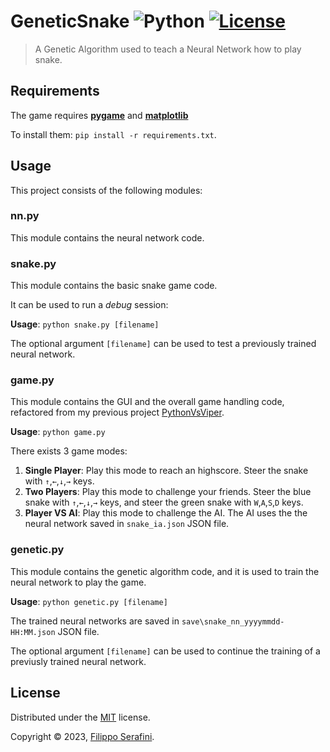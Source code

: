 # GeneticSnake ![Python][python] [![License](https://img.shields.io/badge/License-MIT-red.svg?longCache=true&style=flat-square)](LICENSE)

> A Genetic Algorithm used to teach a Neural Network how to play snake.

## Requirements

The game requires [**pygame**](https://github.com/pygame/pygame) and [**matplotlib**](https://matplotlib.org/)

To install them: `pip install -r requirements.txt`.

## Usage

This project consists of the following modules:

### nn.py

This module contains the neural network code.

### snake.py

This module contains the basic snake game code.

It can be used to run a *debug* session:

**Usage**: `python snake.py [filename]`

The optional argument `[filename]` can be used to test a previously trained neural network.

### game.py

This module contains the GUI and the overall game handling code, refactored from my previous project [PythonVsViper](https://github.com/filipposerafini/PythonVsViper).

**Usage**: `python game.py`

There exists 3 game modes:

1. **Single Player**: Play this mode to reach an highscore. Steer the snake with ` ↑ `,` ← `,` ↓ `,` → ` keys.
2. **Two Players**: Play this mode to challenge your friends. Steer the blue snake with ` ↑ `,` ← `,` ↓ `,` → ` keys, and steer the green snake with ` W `,` A `,` S `,` D ` keys.
3. **Player VS AI**: Play this mode to challenge the AI. The AI uses the the neural network saved in `snake_ia.json` JSON file.

### genetic.py

This module contains the genetic algorithm code, and it is used to train the neural network to play the game.

**Usage**: `python genetic.py [filename]`

The trained neural networks are saved in `save\snake_nn_yyyymmdd-HH:MM.json` JSON file.

The optional argument `[filename]` can be used to continue the training of a previusly trained neural network.

## License

Distributed under the [MIT](LICENSE) license.

Copyright &copy; 2023, [Filippo Serafini](https://filipposerafini.github.io/).

[python]: https://img.shields.io/badge/python-3-blue.svg?longCache=true&style=flat-square

